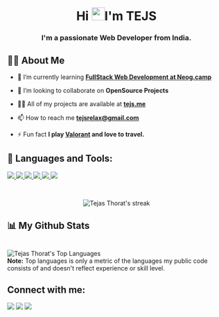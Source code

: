 <!--<a href="#"><img width="100%" height="auto" src="https://media.giphy.com/media/f3iwJFOVOwuy7K6FFw/giphy.gif" height="175px"/></a> -->

<h1 align="center">Hi <img src="https://raw.githubusercontent.com/MartinHeinz/MartinHeinz/master/wave.gif" width="30px">I'm TEJS</h1>
<h3 align="center">I'm a passionate Web Developer from India.</h3>

## 🙋‍♂️ About Me

- 🌱 I’m currently learning **[FullStack Web Development at Neog.camp](https://neog.camp)**

- 👯 I’m looking to collaborate on **OpenSource Projects**

- 👨‍💻 All of my projects are available at **[tejs.me](https://tejs.me)**

- 📫 How to reach me **tejsrelax@gmail.com**

- ⚡ Fun fact **I play [Valorant](https://playvalorant.com/en-us/) and love to travel.**

## 🚀 Languages and Tools:

<p align="left">

<a href="https://reactjs.org/" target="_blank"> <img src="https://img.icons8.com/color/48/000000/react-native.png"/> </a>
<a href="https://developer.mozilla.org/en-US/docs/Web/JavaScript" target="_blank"> <img src="https://img.icons8.com/color/48/000000/javascript.png"/> </a>
<a href="https://www.w3.org/html/" target="_blank"> <img src="https://img.icons8.com/color/48/000000/html-5.png"/> </a>
<a href="https://www.w3schools.com/css/" target="_blank"> <img src="https://img.icons8.com/color/48/000000/css3.png"/> </a>
<a href="https://git-scm.com/" target="_blank"> <img src="https://img.icons8.com/color/48/000000/git.png"/> </a>
<a href="https://www.figma.com/" target="_blank"><img src="https://img.icons8.com/color/48/000000/figma--v1.png"/></a>

</p>

<br/>

<p align="center">
    <a>
        <img title="🔥 Get streak stats for your profile at git.io/streak-stats" alt="Tejas Thorat's streak" src="https://github-readme-streak-stats.herokuapp.com/?user=tejs1&theme=black-ice&hide_border=true&stroke=0000&background=060A0CD0"/>
    </a>
</p>

## 📊 My Github Stats
<br/>
<a><img alt="Tejas Thorat's Top Languages" src="https://github-readme-stats.vercel.app/api/top-langs/?username=tejs1&langs_count=8&count_private=true&layout=compact&theme=react&hide_border=true&bg_color=0D1117" /></a>
  <br/>
  <b>Note:</b> Top languages is only a metric of the languages my public code consists of and doesn't reflect experience or skill level.

<br/>

## Connect with me:

<p align="left">
<a href = "https://twitter.com/tejsrelax"><img src="https://img.icons8.com/fluency/48/000000/twitter.png"/></a>
<a href = "https://bit.ly/tejslinkedin"><img src="https://img.icons8.com/fluent/48/000000/linkedin.png"/></a>
<a href = "https://www.instagram.com/tejs._/"><img src="https://img.icons8.com/fluent/48/000000/instagram-new.png"/></a>

</p>
